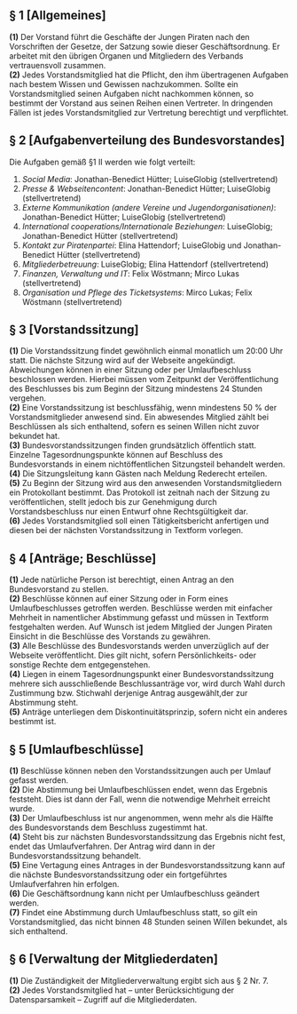 ## § 1 [Allgemeines]

**(1)** Der Vorstand führt die Geschäfte der Jungen Piraten nach den Vorschriften der Gesetze, der Satzung sowie dieser Geschäftsordnung. Er arbeitet mit den übrigen Organen und Mitgliedern des Verbands vertrauensvoll zusammen.  
**(2)** Jedes Vorstandsmitglied hat die Pflicht, den ihm übertragenen Aufgaben nach bestem Wissen und Gewissen nachzukommen. Sollte ein Vorstandsmitglied seinen Aufgaben nicht nachkommen können, so bestimmt der Vorstand aus seinen Reihen einen Vertreter. In dringenden Fällen ist jedes Vorstandsmitglied zur Vertretung berechtigt und verpflichtet.

## § 2 [Aufgabenverteilung des Bundesvorstandes]

Die Aufgaben gemäß §1 II werden wie folgt verteilt:

1. _Social Media_: Jonathan-Benedict Hütter; LuiseGlobig (stellvertretend) 
1. _Presse & Webseitencontent_: Jonathan-Benedict Hütter; LuiseGlobig (stellvertretend) 
1. _Externe Kommunikation (andere Vereine und Jugendorganisationen)_: Jonathan-Benedict Hütter; LuiseGlobig (stellvertretend) 
1. _International cooperations/Internationale Beziehungen_: LuiseGlobig; Jonathan-Benedict Hütter (stellvertretend) 
1. _Kontakt zur Piratenpartei_: Elina Hattendorf; LuiseGlobig und Jonathan-Benedict Hütter (stellvertretend) 
1. _Mitgliederbetreuung_: LuiseGlobig; Elina Hattendorf (stellvertretend) 
1. _Finanzen, Verwaltung und IT_: Felix Wöstmann; Mirco Lukas (stellvertretend)
1. _Organisation und Pflege des Ticketsystems_: Mirco Lukas; Felix Wöstmann (stellvertretend)


## § 3 [Vorstandssitzung]

**(1)** Die Vorstandssitzung findet gewöhnlich einmal monatlich um 20:00 Uhr statt. Die nächste Sitzung wird auf der Webseite angekündigt. Abweichungen können in einer Sitzung oder per Umlaufbeschluss beschlossen werden. Hierbei müssen vom Zeitpunkt der Veröffentlichung des Beschlusses bis zum Beginn der Sitzung mindestens 24 Stunden vergehen.  
**(2)** Eine Vorstandssitzung ist beschlussfähig, wenn mindestens 50 % der Vorstandsmitglieder anwesend sind. Ein abwesendes Mitglied zählt bei Beschlüssen als sich enthaltend, sofern es seinen Willen nicht zuvor bekundet hat.  
**(3)** Bundesvorstandssitzungen finden grundsätzlich öffentlich statt. Einzelne Tagesordnungspunkte können auf Beschluss des Bundesvorstands in einem nichtöffentlichen Sitzungsteil behandelt werden.  
**(4)** Die Sitzungsleitung kann Gästen nach Meldung Rederecht erteilen.  
**(5)** Zu Beginn der Sitzung wird aus den anwesenden Vorstandsmitgliedern ein Protokollant bestimmt. Das Protokoll ist zeitnah nach der Sitzung zu veröffentlichen, stellt jedoch bis zur Genehmigung durch Vorstandsbeschluss nur einen Entwurf ohne Rechtsgültigkeit dar.  
**(6)** Jedes Vorstandsmitglied soll einen Tätigkeitsbericht anfertigen und diesen bei der nächsten Vorstandssitzung in Textform vorlegen.

## § 4 [Anträge; Beschlüsse]

**(1)** Jede natürliche Person ist berechtigt, einen Antrag an den Bundesvorstand zu stellen.  
**(2)** Beschlüsse können auf einer Sitzung oder in Form eines Umlaufbeschlusses getroffen werden. Beschlüsse werden mit einfacher Mehrheit in namentlicher Abstimmung gefasst und müssen in Textform festgehalten werden. Auf Wunsch ist jedem Mitglied der Jungen Piraten Einsicht in die Beschlüsse des Vorstands zu gewähren.  
**(3)** Alle Beschlüsse des Bundesvorstands werden unverzüglich auf der Webseite veröffentlicht. Dies gilt nicht, sofern Persönlichkeits- oder sonstige Rechte dem entgegenstehen.  
**(4)** Liegen in einem Tagesordnungspunkt einer Bundesvorstandssitzung mehrere sich ausschließende Beschlussanträge vor, wird durch Wahl durch Zustimmung bzw. Stichwahl derjenige Antrag ausgewählt,der zur Abstimmung steht.  
**(5)** Anträge unterliegen dem Diskontinuitätsprinzip, sofern nicht ein anderes bestimmt ist.

## § 5 [Umlaufbeschlüsse]

**(1)** Beschlüsse können neben den Vorstandssitzungen auch per Umlauf gefasst werden.  
**(2)** Die Abstimmung bei Umlaufbeschlüssen endet, wenn das Ergebnis feststeht. Dies ist dann der Fall, wenn die notwendige Mehrheit erreicht wurde.  
**(3)** Der Umlaufbeschluss ist nur angenommen, wenn mehr als die Hälfte des Bundesvorstands dem Beschluss zugestimmt hat.  
**(4)** Steht bis zur nächsten Bundesvorstandssitzung das Ergebnis nicht fest, endet das Umlaufverfahren. Der Antrag wird dann in der Bundesvorstandssitzung behandelt.  
**(5)** Eine Vertagung eines Antrages in der Bundesvorstandssitzung kann auf die nächste Bundesvorstandssitzung oder ein fortgeführtes Umlaufverfahren hin erfolgen.  
**(6)** Die Geschäftsordnung kann nicht per Umlaufbeschluss geändert werden.  
**(7)** Findet eine Abstimmung durch Umlaufbeschluss statt, so gilt ein Vorstandsmitglied, das nicht binnen 48 Stunden seinen Willen bekundet, als sich enthaltend.

## § 6 [Verwaltung der Mitgliederdaten]

**(1)** Die Zuständigkeit der Mitgliederverwaltung ergibt sich aus § 2 Nr. 7.  
**(2)** Jedes Vorstandsmitglied hat – unter Berücksichtigung der Datensparsamkeit – Zugriff auf die Mitgliederdaten.
